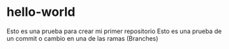# hello-world
Esto es una prueba para crear mi primer repositorio
Esto es una prueba de un commit o cambio en una de las ramas (Branches)
